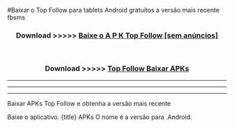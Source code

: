 #Baixar o Top Follow   para tablets Android gratuitos a versão mais recente fbsms


<div align="center">
<h3>Download >>>>> <a href="https://pt-web.web.app/?pt= Top Follow ">Baixe o A P K Top Follow  [sem anúncios]</a></h3><br>

<h3>Download >>>>> <a href="https://pt-web.web.app/?pt= Top Follow ">Top Follow  Baixar APKs</a></h3>
</div>

----------------------------------------------------------

----------------------------------------------------------

----------------------------------------------------------

Baixar APKs Top Follow  e obtenha a versão mais recente

Baixe o aplicativo. {title} APKs O nome é a versão para .Android.


